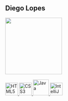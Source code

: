 ## Diego Lopes
 <div>
   <a href="https://github.com/DiiHL">
   <img height="180em" src="https://github-readme-stats.vercel.app/api?username=DiiHL&show_icons=true&theme=radical&include_all_commits=true&count_private=false"/>
</div>
     
<br>

<div style="display: inline_block">
  <img src="https://cdn.jsdelivr.net/gh/devicons/devicon/icons/html5/html5-original.svg" height="40" alt="HTML5 logo" />
  <img src="https://cdn.jsdelivr.net/gh/devicons/devicon/icons/css3/css3-original.svg" height="40" alt="CSS3 logo" />
  <img src="https://techstack-generator.vercel.app/java-icon.svg" alt="Java" width="50" height="50" />
  <img src="https://cdn.jsdelivr.net/gh/devicons/devicon/icons/intellij/intellij-original.svg" height="40" alt="IntelliJ IDEA logo" />

</div>
